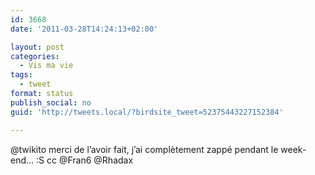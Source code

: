```yaml
---
id: 3668
date: '2011-03-28T14:24:13+02:00'

layout: post
categories:
  - Vis ma vie
tags:
  - tweet
format: status
publish_social: no
guid: 'http://tweets.local/?birdsite_tweet=52375443227152384'

---
```


@twikito merci de l’avoir fait, j’ai complètement zappé pendant le week-end… :S cc @Fran6 @Rhadax